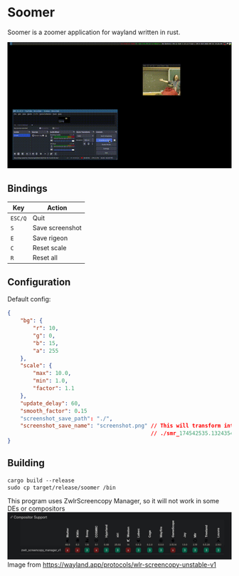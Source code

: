 # Soomer
Soomer is a zoomer application for wayland written in rust.

![demo](demo.gif)

## Bindings
| Key     | Action          |
|---------|-----------------|
| `ESC/Q` | Quit            |
|   `S`   | Save screenshot |
|   `E`   | Save rigeon     |
|   `C`   | Reset scale     |
|   `R`   | Reset all       |

## Configuration
Default config:
```json
{
    "bg": {
        "r": 10,
        "g": 0,
        "b": 15,
        "a": 255
    },
    "scale": {
        "max": 10.0,
        "min": 1.0,
        "factor": 1.1
    },
    "update_delay": 60,
    "smooth_factor": 0.15
    "screenshot_save_path": "./",
    "screenshot_save_name": "screenshot.png" // This will transform into something like
                                             // ./smr_174542535.13243545_screenshot.png
}
```

## Building
```
cargo build --release
sudo cp target/release/soomer /bin
```

This program uses ZwlrScreencopy Manager, so it will not work in some DEs or compositors
![protocol](protocol.jpg)
Image from https://wayland.app/protocols/wlr-screencopy-unstable-v1

